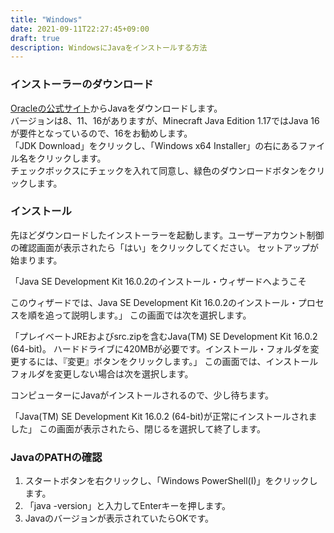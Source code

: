 ```yaml
---
title: "Windows"
date: 2021-09-11T22:27:45+09:00
draft: true
description: WindowsにJavaをインストールする方法
---
```


### インストーラーのダウンロード
[Oracleの公式サイト](https://www.oracle.com/jp/java/technologies/javase-downloads.html)からJavaをダウンロードします。  
バージョンは8、11、16がありますが、Minecraft Java Edition 1.17ではJava 16が要件となっているので、16をお勧めします。  
「JDK Download」をクリックし、「Windows x64 Installer」の右にあるファイル名をクリックします。  
チェックボックスにチェックを入れて同意し、緑色のダウンロードボタンをクリックします。  

### インストール
先ほどダウンロードしたインストーラーを起動します。ユーザーアカウント制御の確認画面が表示されたら「はい」をクリックしてください。
セットアップが始まります。

「Java SE Development Kit 16.0.2のインストール・ウィザードへようこそ

このウィザードでは、Java SE Development Kit 16.0.2のインストール・プロセスを順を追って説明します。」
この画面では次を選択します。


「プレイベートJREおよびsrc.zipを含むJava(TM) SE Development Kit 16.0.2 (64-bit)。
ハードドライブに420MBが必要です。インストール・フォルダを変更するには、『変更』ボタンをクリックします。」
この画面では、インストールフォルダを変更しない場合は次を選択します。

コンピューターにJavaがインストールされるので、少し待ちます。

「Java(TM) SE Development Kit 16.0.2 (64-bit)が正常にインストールされました」
この画面が表示されたら、閉じるを選択して終了します。

### JavaのPATHの確認
1. スタートボタンを右クリックし、「Windows PowerShell(I)」をクリックします。
2. 「java -version」と入力してEnterキーを押します。
3. Javaのバージョンが表示されていたらOKです。